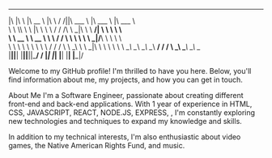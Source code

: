  ___  ___   ________       ___    ___  ________   _______    ________      
|\  \|\  \ |\   __  \     |\  \  /  /||\   ___ \ |\  ___ \  |\   ___  \    
\ \  \\\  \\ \  \|\  \    \ \  \/  / /\ \  \_|\ \\ \   __/| \ \  \\ \  \   
 \ \   __  \\ \   __  \    \ \    / /  \ \  \ \\ \\ \  \_|/__\ \  \\ \  \  
  \ \  \ \  \\ \  \ \  \    \/  /  /    \ \  \_\\ \\ \  \_|\ \\ \  \\ \  \ 
   \ \__\ \__\\ \__\ \__\ __/  / /       \ \_______\\ \_______\\ \__\\ \__\
    \|__|\|__| \|__|\|__||\___/ /         \|_______| \|_______| \|__| \|__|
                         \|___|/                                                      

Welcome to my GitHub profile! I'm thrilled to have you here. Below, you'll find information about me, my projects, and how you can get in touch.

About Me
I'm a Software Engineer, passionate about creating different front-end and back-end applications. With 1 year of experience in HTML, CSS, JAVASCRIPT, REACT, NODE.JS, EXPRESS, , I'm constantly exploring new technologies and techniques to expand my knowledge and skills.

In addition to my technical interests, I'm also enthusiastic about video games, the Native American Rights Fund, and music.

